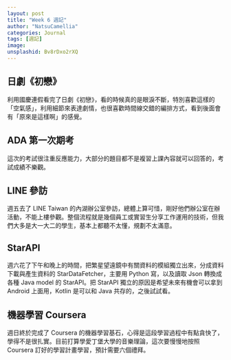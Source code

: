 ```yaml
---
layout: post
title: "Week 6 週記"
author: "NatsuCamellia"
categories: Journal
tags: [週記]
image: 
unsplashid: Bv8rDxo2rXQ
---
```


## 日劇《初戀》

利用國慶連假看完了日劇《初戀》，看的時候真的是眼淚不斷，特別喜歡這樣的「空氣感」，利用細節來表達劇情，也很喜歡時間線交錯的編排方式，看到後面會有「原來是這樣啊」的感覺。

## ADA 第一次期考

這次的考試很注重反應能力，大部分的題目都不是複習上課內容就可以回答的，考試成績不樂觀。

## LINE 參訪

週五去了 LINE Taiwan 的內湖辦公室參訪，總體上算可惜，剛好他們辦公室在辦活動，不能上樓參觀。整個流程就是幾個員工或實習生分享工作運用的技術，但我們大多是大一大二的學生，基本上都聽不太懂，規劃不太滿意。

## StarAPI

週六花了下午和晚上的時間，把繁星望遠鏡中有關資料的模組獨立出來，分成資料下載與產生資料的 StarDataFetcher，主要用 Python 寫，以及讀取 Json 轉換成各種 Java model 的 StarAPI。把 StarAPI 獨立的原因是希望未來有機會可以拿到 Android 上面用，Kotlin 是可以和 Java 共存的，之後試試看。

## 機器學習 Coursera

週日終於完成了 Coursera 的機器學習基石，心得是這段學習過程中有點貪快了，學得不是很扎實。目前打算學愛丁堡大學的音樂理論，這次要慢慢地按照 Coursera 訂好的學習計畫學習，預計需要六個禮拜。